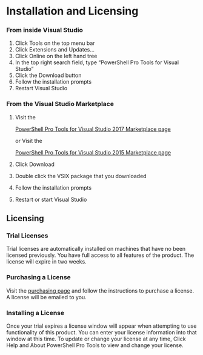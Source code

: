 # Installation and Licensing

### From inside Visual Studio

1. Click Tools on the top menu bar
2. Click Extensions and Updates…
3. Click Online on the left hand tree
4. In the top right search field, type “PowerShell Pro Tools for Visual Studio”
5. Click the Download button
6. Follow the installation prompts
7. Restart Visual Studio

### From the Visual Studio Marketplace

1. Visit the

   [PowerShell Pro Tools for Visual Studio 2017 Marketplace page](https://marketplace.visualstudio.com/items?itemName=AdamRDriscoll.PowerShellProToolsforVisualStudio2017)

   or Visit the

   [PowerShell Pro Tools for Visual Studio 2015 Marketplace page](https://marketplace.visualstudio.com/items?itemName=AdamRDriscoll.PowerShellProToolsforVisualStudio2015)

2. Click Download
3. Double click the VSIX package that you downloaded
4. Follow the installation prompts
5. Restart or start Visual Studio

## Licensing

### Trial Licenses

Trial licenses are automatically installed on machines that have no been licensed previously. You have full access to all features of the product. The license will expire in two weeks.

### Purchasing a License

Visit the [purchasing page](https://poshtools.com/buy) and follow the instructions to purchase a license. A license will be emailed to you.

### Installing a License

Once your trial expires a license window will appear when attempting to use functionality of this product. You can enter your license information into that window at this time. To update or change your license at any time, Click Help and About PowerShell Pro Tools to view and change your license.

